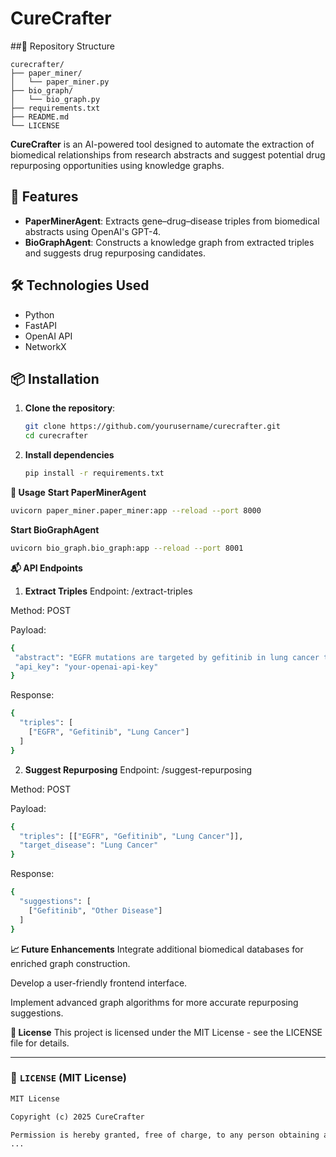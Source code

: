 # CureCrafter
##📁 Repository Structure
```plaintext
curecrafter/
├── paper_miner/
│   └── paper_miner.py
├── bio_graph/
│   └── bio_graph.py
├── requirements.txt
├── README.md
└── LICENSE
```

**CureCrafter** is an AI-powered tool designed to automate the extraction of biomedical relationships from research abstracts and suggest potential drug repurposing opportunities using knowledge graphs.

## 🚀 Features

- **PaperMinerAgent**: Extracts gene–drug–disease triples from biomedical abstracts using OpenAI's GPT-4.
- **BioGraphAgent**: Constructs a knowledge graph from extracted triples and suggests drug repurposing candidates.

## 🛠️ Technologies Used

- Python
- FastAPI
- OpenAI API
- NetworkX

## 📦 Installation

1. **Clone the repository**:

   ```bash
   git clone https://github.com/yourusername/curecrafter.git
   cd curecrafter
   ```
2. **Install dependencies**
   ```bash
   pip install -r requirements.txt
   ```
   
 **🧪 Usage**
**Start PaperMinerAgent**
 ```bash
uvicorn paper_miner.paper_miner:app --reload --port 8000
```
**Start BioGraphAgent**
 ```bash
uvicorn bio_graph.bio_graph:app --reload --port 8001
```

**📬 API Endpoints**
1. **Extract Triples**
Endpoint: /extract-triples

Method: POST

Payload:
 ```bash
{
  "abstract": "EGFR mutations are targeted by gefitinib in lung cancer treatment.",
  "api_key": "your-openai-api-key"
}
```

Response:
```bash
{
  "triples": [
    ["EGFR", "Gefitinib", "Lung Cancer"]
  ]
}
```

2. **Suggest Repurposing**
Endpoint: /suggest-repurposing

Method: POST

Payload:
```bash
{
  "triples": [["EGFR", "Gefitinib", "Lung Cancer"]],
  "target_disease": "Lung Cancer"
}
```

Response:
```bash
{
  "suggestions": [
    ["Gefitinib", "Other Disease"]
  ]
}
```

**📈 Future Enhancements**
Integrate additional biomedical databases for enriched graph construction.

Develop a user-friendly frontend interface.

Implement advanced graph algorithms for more accurate repurposing suggestions.

**📄 License**
This project is licensed under the MIT License - see the LICENSE file for details.

---

### 📄 `LICENSE` (MIT License)

```txt
MIT License

Copyright (c) 2025 CureCrafter

Permission is hereby granted, free of charge, to any person obtaining a copy
...
```
